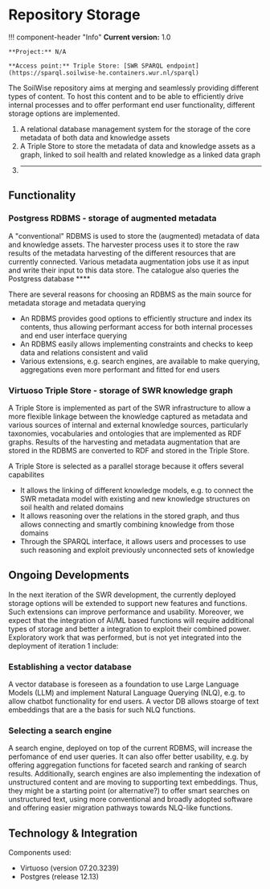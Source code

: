 # Repository Storage


<!--
- asset and feature identification
- backup
- versioning
- store
- query

- structured folders
- user permissions (who can commit, who reviews code)

- connections with: catalog, ETL, SPARQL, QA, Identifier Mint
- technologies used: KV stores, Relational databases, Graph/Document databases, Vector databases (Knowledge component)

-->

!!! component-header "Info"
    **Current version:** 1.0 

    **Project:** N/A

    **Access point:** Triple Store: [SWR SPARQL endpoint](https://sparql.soilwise-he.containers.wur.nl/sparql)

The SoilWise repository aims at merging and seamlessly providing different types of content. To host this content and to be able to efficiently drive internal processes and to offer performant end user functionality, different storage options are implemented.

1. A relational database management system for the storage of the core metadata of both data and knowledge assets
2. A Triple Store to store the metadata of data and knowledge assets as a graph, linked to soil health and related knowledge as a linked data graph
3. ***

## Functionality

### Postgress RDBMS - storage of augmented metadata

A "conventional" RDBMS is used to store the (augmented) metadata of data and knowledge assets. The harvester process uses it to store the raw results of the metadata harvesting of the different resources that are currently connected. Various metadata augmentation jobs use it as input and write their input to this data store.
The catalogue also queries the Postgress database **** 

There are several reasons for choosing an RDBMS as the main source for metadata storage and metadata querying

- An RDBMS provides good options to efficiently structure and index its contents, thus allowing performant access for both internal processes and end user interface querying
- An RDBMS easily allows implementing constraints and checks to keep data and relations consistent and valid
- Various extensions, e.g. search engines, are available to make querying, aggregations even more performant and fitted for end users 

### Virtuoso Triple Store - storage of SWR knowledge graph

A Triple Store is implemented as part of the SWR infrastructure to allow a more flexible linkage between the knowledge captured as metadata and various sources of internal and external knowledge sources, particularly taxonomies, vocabularies and ontologies that are implemented as RDF graphs. Results of the harvesting and metadata augmentation that are stored in the RDBMS are converted to RDF and stored in the Triple Store. 

A Triple Store is selected as a parallel storage because it offers several capabilites 

- It allows the linking of different knowledge models, e.g. to connect the SWR metadata model with existing and new knowledge structures on soil health and related domains
- It allows reasoning over the relations in the stored graph, and thus allows connecting and smartly combining knowledge from those domains
- Through the SPARQL interface, it allows users and processes to use such reasoning and exploit previously unconnected sets of knowledge  

## Ongoing Developments

In the next iteration of the SWR development, the currently deployed storage options will be extended to support new features and functions. Such extensions can improve performance and usability. Moreover, we expect that the integration of AI/ML based functions will require additional types of storage and better a integration to exploit their combined power. Exploratory work that was performed, but is not yet integrated into the deployment of iteration 1 include:

### Establishing a vector database 

A vector database is foreseen as a foundation to use Large Language Models (LLM) and implement Natural Language Querying (NLQ), e.g. to allow chatbot functionality for end users. A vector DB allows stoarge of text embeddings that are a the basis for such NLQ functions.

### Selecting a search engine

A search engine, deployed on top of the current RDBMS, will increase the perfomance of end user queries. It can also offer better usability, e.g. by offering aggregation functions for faceted search and ranking of search results. Additionally, search engines are also implementing the indexation of unstructured content and are moving to supporting text embeddings. Thus, they might be a starting point (or alternative?) to offer smart searches on unstructured text, using more conventional and broadly adopted software and offering easier migration pathways towards NLQ-like functions. 


## Technology & Integration

Components used:

- Virtuoso (version 07.20.3239)
- Postgres (release 12.13)




<!-- HERE'S FOR REFERENCE, THE PREVIOUS CONTENT

The SoilWise Repository is expected to fulfil the following functions:

1. [Storage of artefacts](#storage-of-artefacts)
2. [Storage of metadata](#storage-of-metadata)
3. [Storage of data](#storage-of-data)
4. [Storage of knowledge](#storage-of-knowledge)
5. [Backup and versioning](#backup-and-versioning)

## Technology

Various storage options exist, dedicated usage scenarios usually have an optimal storage option. Maintenance will also be considered as part of the choice.

- **Relational databases** provide performant filtering and aggregation options that facilitate the performance of data APIs. Relational databases have a fixed data model. 
- **Search engines**, such as SOLR/Elastic search. Search engines provide even higher performance and introduce faceted search (aggregations) and ranking customisation.
- **File (& bucket) repositories**, which are slow and non-queryable but very flexible in the data model, scalable and persistent.
- **Graph and triple stores**, which are very fitted to store relations between random entities and can reason over data in multiple domain models.
- **Versioning systems** (such as git), which are very slow and not queryable but ultimately persistent/traceable. Less optimal for binary files.


## Storage of artefacts

### Data model

‘To which data model shall I align?’ is the central question of data harmonisation efforts and data interoperability in general. SoilWise is aware of the fragmentation of soil data and the lack of harmonisation. As such, the SWR will, in the first project iteration cycle, focus on two major pan-European/global data modelling efforts within the soil domain. 

-  **GloSIS** (Global Soil Information System) is the name for the system and the soil data model, also named the GloSIS domain model. The GloSIS domain model published as a UML class diagram is not publicly available, being in the FAO repositories under the CC <by-nc-sa/3.0/igo> license. Nevertheless, the [GloSIS web ontology](https://www.semantic-web-journal.net/system/files/swj3589.pdf){target=_blank} is publicly available implementation with the Web Ontology Language (OWL). The GloSIS web ontology employs a host of Semantic Web standards (SOSA, SKOS, GeoSPARQL, QUDT); GloSIS lays out not only a soil data ontology but also an extensive set of ready-to-use code lists for soil description and physio-chemical analysis. Various examples are provided on the provision and use of GloSIS-compliant linked data, showcasing the contribution of this ontology to the discovery, exploration, integration and access of soil data.
- **INSPIRE** (INfrastructure for SPatial InfoRmation in Europe) aiming to create a spatial environmental data infrastructure for the European Union. A detailed [data specification for the soil theme](https://github.com/INSPIRE-MIF/technical-guidelines/tree/main/data/so){target=_blank} was published by the European Commission in 2013, supported by a detailed domain model documented as a [UML class diagram](https://inspire-mif.github.io/uml-models/approved/ea+xmi/EAXMI.zip){target=_blank}.


Other (potentially) relevant data models are:

- [World Reference base (WRB)](https://wrb.isric.org/){target=_blank} maintains the code lists, which are the source of GLOSIS codelists, but the WRB online presence is currently limited.
- [Landuse](https://inspire.ec.europa.eu/theme/lu){target=_blank}
- [Land management practices](https://qcat.wocat.net/en/wocat/){target=_blank}
- [monitoring facilities](https://inspire.ec.europa.eu/theme/ef){target=_blank}
- [Landcover](https://inspire.ec.europa.eu/theme/lc){target=_blank}

#### Open issues

Many data models are used for data harmonisation and interoperability within the soil domain. The following data models may also be potentially relevant for the SWR:

- **SOTER**: the Global and National Soils and Terrain Digital Databases (SOTER) was chronologically the first global soil spatial data harmonisation/interoperability initiative of the International Society of Soil Science (ISSS), in cooperation with the United Nations Environment Programme, the International Soil Reference and Information Centre (ISRIC) and the FAO. Albeit lacking an abstract formalisation (SOTER pre-dates both UML and OWL), the ancient SOTER databases remained a reference for developing subsequent soil information models.
- **ISO 28258**, “Soil quality — Digital exchange of soil-related data” as one of the key achievements of the GS Soil project. This standard produced a general framework for exchanging soil data, recognising a need to combine soil with other kinds of data. ISO 28258 is documented with a UML domain model, applying the O&M framework to the soil domain. An XML exchange schema is derived from this domain model, adopting the Geography Markup Language (GML) to encode geospatial information. The standard was conceived as an empty container, lacking any kind of controlled content. It is meant to be further specialised for actual use (possibly at a regional or national scale).
- **ANZSoilML**, the Australian and New Zealand Soil Mark-up Language (ANZSoilML), results from a joint effort by CSIRO in Australia and New Zealand’s Manaaki Whenua to support the exchange of soil and landscape data. Its domain model was possibly the first application of O&M to the soil domain, targeting the soil properties and related landscape features specified by
the institutional soil survey handbooks used in Australia and New Zealand. ANZSoilML is formalised as a UML domain model from which an XML schema is obtained, relying on the ComplexFeature abstraction that underlies the SOAP/XML web services specified by the OGC. A set of controlled vocabularies was developed for ANZSoilML, providing values for categorical soil properties and laboratory analysis methods. More recently, these vocabularies were transformed into RDF resources to be managed with modern Semantic Web technologies.

Moreover, GloSIS and INSPIRE data models fully support only vector data. GloSIS has not developed a data model for gridded data yet, and several issues were reported to the INSPIRE data model for gridded data.

GloSIS and INSPIRE soil are oriented to Observations and Measurements of OGC, with the arrival of the samples objects in the new version of O&M, now named [Observations Measurements & Samples](https://www.ogc.org/standard/om/){target=_blank}. Soilwise can probably contribute to the migration of the soil models to the new OMS version.

### Soil health vocabulary 

Understand if Soil health codelists as developed in the Envasso and Landmark projects, can be adopted by the online soil community, for example, as part of the Glosis ontology, INSPIRE registry or EUSO. Research is needed to evaluate if a legislative body is available to confirm the definitions of the terms.

## Storage of metadata

- Metadata is best stored on a git versioning system to trace its history and facilitate community contributions.
- Metadata is best stored in a graph database or triple store to validate interlinkage and facilitate harmonisation.
- Metadata is best queried from a database or search engine. Search engines, by default, offer ranking and faceting capabilities, which are hard to reproduce on databases, but search engines come at a high cost in terms of maintenance and memory use.
- All collected metadata will be archived once per year.
- Besides raw metadata, the results of the metadata validation process will be stored along with override values.

## Storage of knowledge

-	Storage (or non-storage) of knowledge is highly dependent on the type of knowledge, how it is to be used and the available resources for storage. 
-	As a minimum SWR stores metadata describing knowledge assets (unstructured content) – see section [storage of metadata](#storage-of-metadata).
-	Knowledge that expresses links between data and knowledge assets is best stored in a graph DB or an RDF DB, depending also on the application requirements.
-	Knowledge that expresses semantics is best stored as RDF in an RDF DB, to be able to reason over semantic relationships.
-	When knowledge needs to be reasoned over using LLMs, it is preferably processed and stored in a vector DB, potentially linked to relevant text fragments (for explainable AI). 
-	Querying knowledge is best done from an indexed DB or search engine (see section metadata) or from a vector DB (through chatbot / LLM applications).


### Knowledge graph - Triple Store

The knowledge graph is meant to add a formal semantics layer to the metadata collected at the SWR. It mirrors the XML-based metadata harnessed in the Catalogue Server but uses Semantic Web standards such as DCAT, Dublin Core, VCard or PROV. This metadata is augmented with links to domain web ontologies, in particular GloSIS. This semantically augmented metadata is the main pillar of knowledge extraction activities and components.

Besides metadata on knowledge assets, the knowledge graph is also expected to host the results of knowledge extraction activities. This assumes knowledge to be semantically loaded, i.e. linking to relevant domain ontologies. The identification of appropriate ontologies and ontology mappings thus becomes an essential aspect of this project, bridging together various activities and assets.

It is important to recognise the knowledge graph as an immaterial asset that cannot exist by itself. In order to be usable the knowledge graph must be stored in a triple store, thus highlighting the role of that component in the architecture. In its turn the triple store provides another important architectural component, the SPARQL end-point. That will be the main access gateway to the knowledge graph, particularly through other technological components and software.

The [Natural Language Querying](natural_language_querying.md) functionality foreseen in this project will, amongst others, use the formal knowledge graph, e.g. as part of a Chatbot component of the user interface. The knowledge graph will further feed the facilities for machine-based access to the SWR: a knowledge extraction API and a SPARQL end-point.

#### Technology
- DCAT, Dublin Core, VCard, PROV, GloSIS


## Storage of data

### Processed data

- Data that changes often (due to continuous ingested data feeds) are best stored in a database.
- Snapshots of data feeds or data processing results are best stored as files on a repository or bucket, and the file location (in combination with an identification proxy, like DOI) provides a unique identification of the dataset.
- API access to larger datasets best uses a scalable database or files in a cloud native (scalable) format. Data is exported to such formats before exposure via APIs (from git, triple stores, files, etc). in some cases, a search engine is the most relevant API backend.

### High-value data

- Full dataset download or Single band data (access by bbox, not by property) is best stored as files on a scalable file infrastructure using cloud native formats, where the file location provides the identification.
- Data that is frequently filtered or aggregated on attribute value is best stored on a relational database or search engine.

### Temporary store for uploaded data

Temporary data storage may be necessary as a caching mechanism to achieve acceptable performance (e.g. response time and throughput), e.g. for derived and harmonised data sets. For any data that is supposed to be stored temporarily, there shall be a flag that indicates its validity until it shall be cleaned up. The monitoring system shall check whether any such flags are present that should have been cleaned up already.

### Technology

- **PostgreSQL** is a common open-source database platform with spatial support. A database dump of a Postgres database, as a backup or to publish FAIR versions at intervals, is not very user-friendly. A conversion to **SQLite/GeoPackage** (using GDAL/Hale) facilitates this case.
- The most popular search engine is **Elastic Search** (also used by JRC in INSPIRE), but has some challenges in its license. Alternative is **SOLR**.
- File repositories range from Amazon/Google to a local NFS with Webdav access.
- Graph database **Neo4J**, **Triple store**, **Jena Fuseki** (Java) or **Virtuoso** (C) both have spatial support.
- **GIT** is the most used versioning system these days, with the option to go for SAAS (Github, Bitbucket) or on-premise (Gitlab). GitHub seems the most suitable option, as other groups such as OGC and INSPIRE are already there, which means users already have an account, and we can cross-link issues between projects.

## Backup and versioning

For any data, there shall be at least two levels of backups. Volume snapshots shall be the preferred mode of backups. These volume snapshots should be stored in a different location and should enable fast recovery (i.e. in less than 4 hours during business hours) even if the location where the SWR is operated is entirely unavailable. These volume snapshots should be configured in such a way that at no point in time, more than 1 hour of new data/changed data would be lost. Volume backups should be retained for 30 days.

A second level of backups can be more granular, e.g., storing all data and metadata assets, as well as configuration and system data as encrypted files in an object store such as AWS S3. This type of backup allows for a more specific or partial recovery for cases where data integrity was damaged, where there was a partial data loss or another incident which does not necessitate restoring the system. This could also include explicit backups (dumps) of the database systems that are part of the SWR. It is tolerable for these backups to be updated once per day.

If there is data that requires full versioning or historisation, it is recommended to store it in a version control system.

Finally, there should be a restore exercise at least once per year, where a fresh system is set up from both types of backups.

-->

